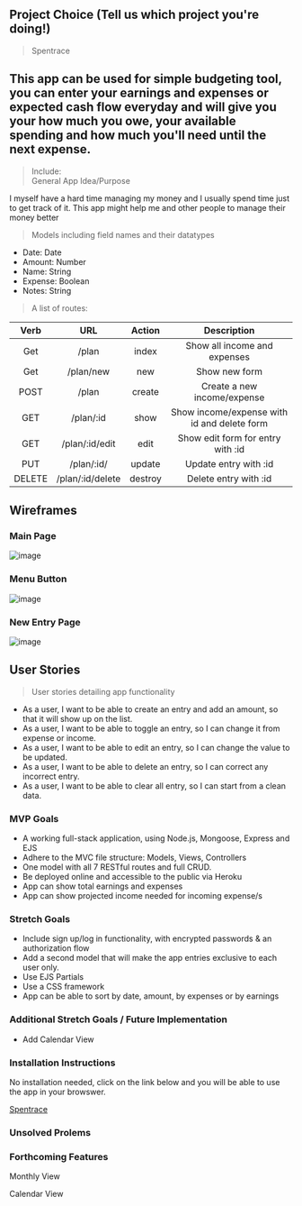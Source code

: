 ## Project Choice (Tell us which project you're doing!)
>Spentrace

## This app can be used for simple budgeting tool, you can enter your earnings and expenses or expected cash flow everyday and will give you your how much you owe, your available spending and how much you'll need until the next expense.
> Include:<br />
> General App Idea/Purpose<br />

I myself have a hard time managing my money and I usually spend time just to get track of it. This app might help me and other people to manage their money better <br />

> Models including field names and their datatypes<br />
- Date: Date
- Amount: Number
- Name: String
- Expense: Boolean
- Notes: String

> A list of routes: <br />

| Verb        | URL           | Action  | Description |
|:---------:|:----------:|:-------:|:--------:|
| Get          | /plan          | index   | Show all income and expenses
| Get          | /plan/new  | new     | Show new form
| POST       | /plan         | create  | Create a new income/expense
| GET         | /plan/:id    | show    | Show income/expense with id and delete form
| GET         | /plan/:id/edit | edit  | Show edit form for entry with :id
| PUT         | /plan/:id/   | update | Update entry with :id
| DELETE   | /plan/:id/delete | destroy | Delete entry with :id


## Wireframes

### Main Page
![image](https://media.git.generalassemb.ly/user/43518/files/8b1fa197-cd42-4094-845c-fb45f73b06a1)

### Menu Button
![image](https://media.git.generalassemb.ly/user/43518/files/5a06464d-9f97-463f-ab51-e6f816cbc261)

### New Entry Page
![image](https://media.git.generalassemb.ly/user/43518/files/ee21a3b1-8b13-4b30-8aaa-24a8a48ae3dd)



## User Stories
> User stories detailing app functionality<br />
- As a user, I want to be able to create an entry and add an amount, so that it will show up on the list.
- As a user, I want to be able to toggle an entry, so I can change it from expense or income.
- As a user, I want to be able to edit an entry, so I can change the value to be updated.
- As a user, I want to be able to delete an entry, so I can correct any incorrect entry.
- As a user, I want to be able to clear all entry, so I can start from a clean data.


### MVP Goals
- A working full-stack application, using Node.js, Mongoose, Express and EJS
- Adhere to the MVC file structure: Models, Views, Controllers
- One model with all 7 RESTful routes and full CRUD.
- Be deployed online and accessible to the public via Heroku
- App can show total earnings and expenses
- App can show projected income needed for incoming expense/s


### Stretch Goals
- Include sign up/log in functionality, with encrypted passwords & an authorization flow
- Add a second model that will make the app entries exclusive to each user only.
- Use EJS Partials
- Use a CSS framework
- App can be able to sort by date, amount, by expenses or by earnings

### Additional Stretch Goals / Future Implementation
- Add Calendar View

### Installation Instructions
<p>No installation needed, click on the link below and you will be able to use the app in your browswer.</p>
<a href="https://spentrance.herokuapp.com/">Spentrace</a>

### Unsolved Prolems


### Forthcoming Features
<p>Monthly View</p>
<p>Calendar View</p>


